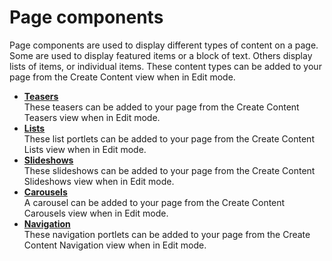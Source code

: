 # Page components

Page components are used to display different types of content on a page. Some are used to display featured items or a block of text. Others display lists of items, or individual items. These content types can be added to your page from the Create Content view when in Edit mode.

-   **[Teasers](../ctc/ctc-portlet-types-teasers.md)**  
These teasers can be added to your page from the Create Content Teasers view when in Edit mode.
-   **[Lists](../ctc/ctc-portlet-types-lists.md)**  
These list portlets can be added to your page from the Create Content Lists view when in Edit mode.
-   **[Slideshows](../ctc/ctc-portlet-types-slideshows.md)**  
 These slideshows can be added to your page from the Create Content Slideshows view when in Edit mode.
-   **[Carousels](../ctc/ctc-portlet-types-carousels.md)**  
A carousel can be added to your page from the Create Content Carousels view when in Edit mode.
-   **[Navigation](../ctc/ctc-portlet-types-navigation.md)**  
These navigation portlets can be added to your page from the Create Content Navigation view when in Edit mode.


